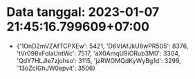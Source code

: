 # Data tanggal: 2023-01-07 21:45:16.799609+07:00

* {'1OnD2mVZAfTCPXEw': 5421, 'D6VIAfJkU8wPR505': 8376, 'tVr098xFolaUntWc': 7517, 'aX0AmqU9iORub3M0': 3304, 'QdY7HLJle7zjohso': 3115, 'jzRWOMQdKyWyBg1d': 3299, '13oZcIGhJW0epvit': 3506}
